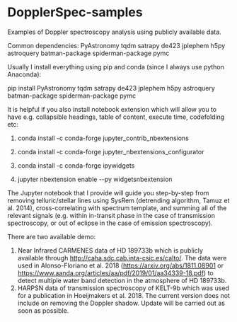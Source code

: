 # DopplerSpec-samples
Examples of Doppler spectroscopy analysis using publicly available data.

Common dependencies:
PyAstronomy tqdm satrapy de423 jplephem h5py astroquery batman-package spiderman-package pymc

Usually I install everything using pip and conda (since I always use python Anaconda):

pip install PyAstronomy tqdm satrapy de423 jplephem h5py astroquery batman-package spiderman-package pymc


It is helpful if you also install notebook extension which will allow you to have e.g. collapsible headings, table of content, execute time, codefolding etc:

1. conda install -c conda-forge jupyter_contrib_nbextensions
2. conda install -c conda-forge jupyter_nbextensions_configurator

3. conda install -c conda-forge ipywidgets
4. jupyter nbextension enable --py widgetsnbextension

The Jupyter notebook that I provide will guide you step-by-step from removing telluric/stellar lines using SysRem (detrending algorithm, Tamuz et al. 2014), cross-correlating with spectrum template, and summing all of the relevant signals (e.g. within in-transit phase in the case of transmission spectroscopy, or out of eclipse in the case of emission spectroscopy).


There are two available demo:
1. Near Infrared CARMENES data of HD 189733b which is publicly available through http://caha.sdc.cab.inta-csic.es/calto/. The data were used in Alonso-Floriano et al. 2018 (https://arxiv.org/abs/1811.08901 or https://www.aanda.org/articles/aa/pdf/2019/01/aa34339-18.pdf) to detect multiple water band detection in the atmosphere of HD 189733b.
2. HARPSN data of transmission spectroscopy of KELT-9b which was used for a publication in Hoeijmakers et al. 2018. The current version does not include on removing the Doppler shadow. Update will be carried out as soon as possible.
